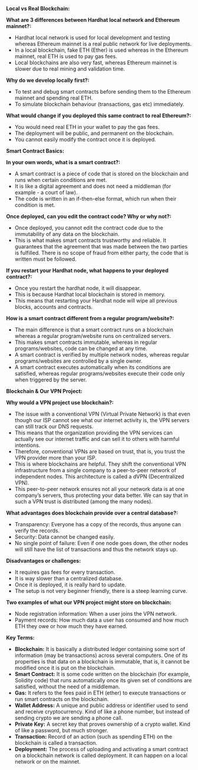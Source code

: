 **Local vs Real Blockchain:**

**What are 3 differences between Hardhat local network and Ethereum mainnet?:**

* Hardhat local network is used for local development and testing whereas Ethereum mainnet is a real public network for live deployments.  
* In a local blockchain, fake ETH (Ether) is used whereas in the Ethereum mainnet, real ETH is used to pay gas fees.  
* Local blockchains are also very fast, whereas Ethereum mainnet is slower due to real mining and validation time.

**Why do we develop locally first?:**

* To test and debug smart contracts before sending them to the Ethereum mainnet and spending real ETH.  
* To simulate blockchain behaviour (transactions, gas etc) immediately.

**What would change if you deployed this same contract to real Ethereum?:**

* You would need real ETH in your wallet to pay the gas fees.  
* The deployment will be public, and permanent on the blockchain.  
* You cannot easily modify the contract once it is deployed.


**Smart Contract Basics:**

**In your own words, what is a smart contract?:**

* A smart contract is a piece of code that is stored on the blockchain and runs when certain conditions are met.   
* It is like a digital agreement and does not  need a middleman (for example \- a court of law).  
* The code is written in an if-then-else format, which run when their condition is met.

**Once deployed, can you edit the contract code? Why or why not?:**

* Once deployed, you cannot edit the contract code due to the immutability of any data on the blockchain.  
* This is what makes smart contracts trustworthy and reliable. It guarantees that the agreement that was made between the two parties is fulfilled. There is no scope of fraud from either party, the code that is written must be followed.

**If you restart your Hardhat node, what happens to your deployed contract?:**

* Once you restart the hardhat node, it will disappear.  
* This is because Hardhat local blockchain is stored in memory.   
* This means that restarting your Hardhat node will wipe all previous blocks, accounts and contracts.

**How is a smart contract different from a regular program/website?:**

* The main difference is that a smart contract runs on a blockchain whereas a regular program/website runs on centralized servers.  
* This makes smart contracts immutable, whereas in regular programs/websites, code can be changed at any time.  
* A smart contract is verified by multiple network nodes, whereas regular programs/websites are controlled by a single owner.  
* A smart contract executes automatically when its conditions are satisfied, whereas regular programs/websites execute their code only when triggered by the server.

**Blockchain & Our VPN Project:**

**Why would a VPN project use blockchain?:**

* The issue with a conventional VPN (Virtual Private Network)  is that even though our ISP cannot see what our internet activity is, the VPN servers can still track our DNS requests.  
* This means that the organization providing the VPN services can actually see our internet traffic and can sell it to others with harmful intentions.  
* Therefore, conventional VPNs are based on trust, that is, you trust the VPN provider more than your ISP.  
* This is where blockchains are helpful. They shift the conventional VPN infrastructure from a single company to a peer-to-peer network of independent nodes. This architecture is called a dVPN (Decentralized VPN).  
* This peer-to-peer network ensures not all your network data is at one company’s servers, thus protecting your data better. We can say that in such a VPN trust is distributed (among the many nodes).

**What advantages does blockchain provide over a central database?:**

* Transparency: Everyone has a copy of the records, thus anyone can verify the records.  
* Security: Data cannot be changed easily.  
* No single point of failure: Even if one node goes down, the other nodes will still have the list of transactions and thus the network stays up.

**Disadvantages or challenges:**

* It requires gas fees for every transaction.  
* It is way slower than a centralized database.  
* Once it is deployed, it is really hard to update.  
* The setup is not very beginner friendly, there is a steep learning curve.

**Two examples of what our VPN project might store on blockchain:**

* Node registration information: When a user joins the VPN network.  
* Payment records: How much data a user has consumed and how much ETH they owe or how much they have earned.

**Key Terms:**

* **Blockchain:** It is basically a distributed ledger containing some sort of information (may be transactions) across several computers. One of its properties is that data on a blockchain is immutable, that is, it cannot be modified once it is put on the blockchain.  
* **Smart Contract:** It is some code written on the blockchain (for example, Solidity code) that runs automatically once its given set of conditions are satisfied, without the need of a middleman.  
* **Gas:** It refers to the fees paid in ETH (ether) to execute transactions or run smart contracts on the blockchain.  
* **Wallet Address:** A unique and public address or identifier used to send and receive cryptocurrency. Kind of like a phone number, but instead of sending crypto we are sending a phone call.  
* **Private Key:** A secret key that proves ownership of a crypto wallet. Kind of like a password, but much stronger.  
* **Transaction:** Record of an action (such as spending ETH) on the blockchain is called a transaction.  
* **Deployment:** The process of uploading and activating a smart contract on a blockchain network is called deployment. It can happen on a local network or on the mainnet.

